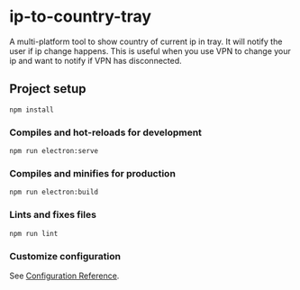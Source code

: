 # ip-to-country-tray
A multi-platform tool to show country of current ip in tray. It will notify the user if ip change happens. This is useful when you use VPN to change your ip and want to notify if VPN has disconnected.

## Project setup
```
npm install
```

### Compiles and hot-reloads for development
```
npm run electron:serve
```

### Compiles and minifies for production
```
npm run electron:build
```

### Lints and fixes files
```
npm run lint
```

### Customize configuration
See [Configuration Reference](https://cli.vuejs.org/config/).
